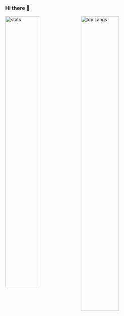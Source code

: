 ### Hi there 👋
<img alt="stats" align="left" width="47%" src="https://github-readme-stats.vercel.app/api?username=Dhruv127&show_icons=true">
<img alt="top Langs" align="left" width="49%" src="https://github-readme-stats.vercel.app/api/top-langs/?username=Dhruv127&layout=compact">

